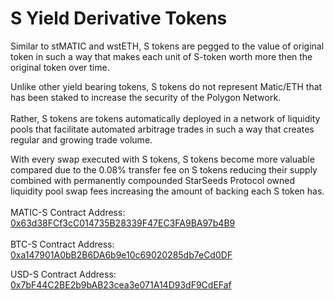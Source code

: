 # S Yield Derivative Tokens

Similar to stMATIC and wstETH, S tokens are pegged to the value of original token in such a way that makes each unit of S-token worth more then the original token over time.

Unlike other yield bearing tokens, S tokens do not represent Matic/ETH that has been staked to increase the security of the Polygon Network. \
\
Rather, S tokens are tokens automatically deployed in a network of liquidity pools that facilitate automated arbitrage trades in such a way that creates regular and growing trade volume.

With every swap executed with S tokens, S tokens become more valuable compared due to the 0.08% transfer fee on S tokens reducing their supply combined with permanently compounded StarSeeds Protocol owned liquidity pool swap fees increasing the amount of backing each S token has. \
\
MATIC-S Contract Address: [0x63d38FCf3cC014735B28339F47EC3FA9BA97b4B9](https://polygonscan.com/token/0x63d38fcf3cc014735b28339f47ec3fa9ba97b4b9?a=0xf60de76791c2f09995df52aa1c6e2e7dcf1e75d7)\
\
BTC-S Contract Address:\
[0xa147901A0bB2B6DA6b9e10c69020285db7eCd0DF](https://polygonscan.com/token/0xa147901a0bb2b6da6b9e10c69020285db7ecd0df)

USD-S Contract Address:\
[0x7bF44C2BE2b9bAB23cea3e071A14D93dF9CdEFaf](https://polygonscan.com/token/0x7bf44c2be2b9bab23cea3e071a14d93df9cdefaf)
